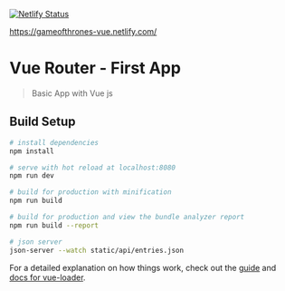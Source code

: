 [![Netlify Status](https://api.netlify.com/api/v1/badges/b0de5c07-42d5-4e58-ab33-ebe02bcbf5e3/deploy-status)](https://app.netlify.com/sites/gameofthrones-vue/deploys)

https://gameofthrones-vue.netlify.com/


# Vue Router - First App

> Basic App with Vue js

## Build Setup

``` bash
# install dependencies
npm install

# serve with hot reload at localhost:8080
npm run dev

# build for production with minification
npm run build

# build for production and view the bundle analyzer report
npm run build --report

# json server
json-server --watch static/api/entries.json

```

For a detailed explanation on how things work, check out the [guide](http://vuejs-templates.github.io/webpack/) and [docs for vue-loader](http://vuejs.github.io/vue-loader).
